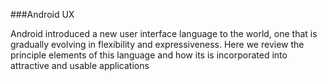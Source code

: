 ###Android UX

Android introduced a new user interface language to the world, one that is gradually evolving in flexibility and expressiveness. Here we review the principle elements of this language and how its is incorporated into attractive and usable applications